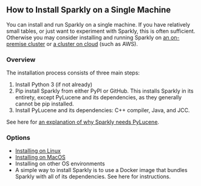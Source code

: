 ## How to Install Sparkly on a Single Machine

You can install and run Sparkly on a single machine. If you have relatively small tables, or just want to experiment with Sparkly, this is often sufficient. Otherwise you may consider installing and running Sparkly on [an on-premise cluster]() or [a cluster on cloud]() (such as AWS). 

### Overview

The installation process consists of three main steps: 
1. Install Python 3 (if not already)
2. Pip install Sparkly from either PyPI or GitHub. This installs Sparkly in its entirety, except PyLucene and its dependencies, as they generally cannot be pip installed.
3. Install PyLucene and its dependencies: C++ compiler, Java, and JCC.

See here for [an explanation of why Sparkly needs PyLucene](./why-pylucene.md).

### Options

* [Installing on Linux](./install-single-machine-linux.md)
* [Installing on MacOS](./install-single-machine-macOS.md)
* Installing on other OS environments
* A simple way to install Sparkly is to use a Docker image that bundles Sparkly with all of its dependencies. See here for instructions.

